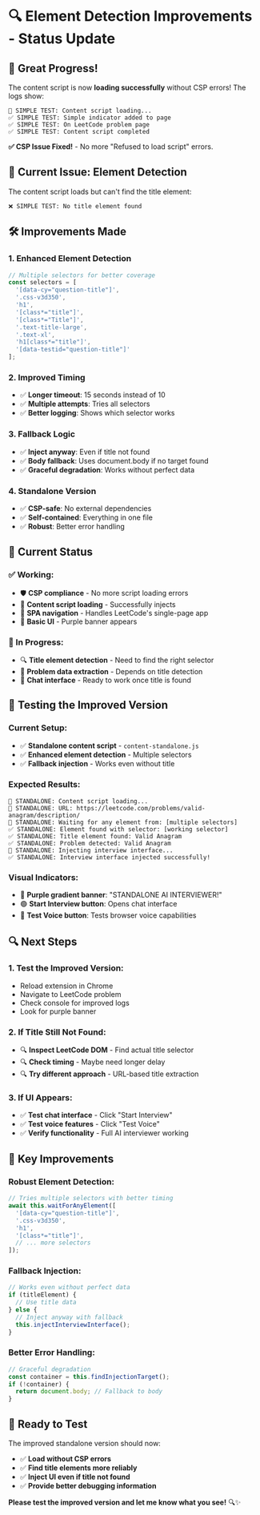 # 🔍 **Element Detection Improvements - Status Update**

## 🎉 **Great Progress!**

The content script is now **loading successfully** without CSP errors! The logs show:

```
🚀 SIMPLE TEST: Content script loading...
✅ SIMPLE TEST: Simple indicator added to page
✅ SIMPLE TEST: On LeetCode problem page
✅ SIMPLE TEST: Content script completed
```

**✅ CSP Issue Fixed!** - No more "Refused to load script" errors.

## 🔧 **Current Issue: Element Detection**

The content script loads but can't find the title element:

```
❌ SIMPLE TEST: No title element found
```

## 🛠️ **Improvements Made**

### **1. Enhanced Element Detection**
```typescript
// Multiple selectors for better coverage
const selectors = [
  '[data-cy="question-title"]',
  '.css-v3d350',
  'h1',
  '[class*="title"]',
  '[class*="Title"]',
  '.text-title-large',
  '.text-xl',
  'h1[class*="title"]',
  '[data-testid="question-title"]'
];
```

### **2. Improved Timing**
- ✅ **Longer timeout**: 15 seconds instead of 10
- ✅ **Multiple attempts**: Tries all selectors
- ✅ **Better logging**: Shows which selector works

### **3. Fallback Logic**
- ✅ **Inject anyway**: Even if title not found
- ✅ **Body fallback**: Uses document.body if no target found
- ✅ **Graceful degradation**: Works without perfect data

### **4. Standalone Version**
- ✅ **CSP-safe**: No external dependencies
- ✅ **Self-contained**: Everything in one file
- ✅ **Robust**: Better error handling

## 🎯 **Current Status**

### **✅ Working:**
- 🛡️ **CSP compliance** - No more script loading errors
- 🚀 **Content script loading** - Successfully injects
- 🔄 **SPA navigation** - Handles LeetCode's single-page app
- 🎤 **Basic UI** - Purple banner appears

### **🔄 In Progress:**
- 🔍 **Title element detection** - Need to find the right selector
- 🎯 **Problem data extraction** - Depends on title detection
- 💬 **Chat interface** - Ready to work once title is found

## 🧪 **Testing the Improved Version**

### **Current Setup:**
- ✅ **Standalone content script** - `content-standalone.js`
- ✅ **Enhanced element detection** - Multiple selectors
- ✅ **Fallback injection** - Works even without title

### **Expected Results:**
```
🚀 STANDALONE: Content script loading...
🚀 STANDALONE: URL: https://leetcode.com/problems/valid-anagram/description/
🚀 STANDALONE: Waiting for any element from: [multiple selectors]
✅ STANDALONE: Element found with selector: [working selector]
✅ STANDALONE: Title element found: Valid Anagram
✅ STANDALONE: Problem detected: Valid Anagram
💉 STANDALONE: Injecting interview interface...
✅ STANDALONE: Interview interface injected successfully!
```

### **Visual Indicators:**
- 🎤 **Purple gradient banner**: "STANDALONE AI INTERVIEWER!"
- 🟢 **Start Interview button**: Opens chat interface
- 🔵 **Test Voice button**: Tests browser voice capabilities

## 🔍 **Next Steps**

### **1. Test the Improved Version:**
- Reload extension in Chrome
- Navigate to LeetCode problem
- Check console for improved logs
- Look for purple banner

### **2. If Title Still Not Found:**
- 🔍 **Inspect LeetCode DOM** - Find actual title selector
- 🔍 **Check timing** - Maybe need longer delay
- 🔍 **Try different approach** - URL-based title extraction

### **3. If UI Appears:**
- ✅ **Test chat interface** - Click "Start Interview"
- ✅ **Test voice features** - Click "Test Voice"
- ✅ **Verify functionality** - Full AI interviewer working

## 🎯 **Key Improvements**

### **Robust Element Detection:**
```typescript
// Tries multiple selectors with better timing
await this.waitForAnyElement([
  '[data-cy="question-title"]',
  '.css-v3d350',
  'h1',
  '[class*="title"]',
  // ... more selectors
]);
```

### **Fallback Injection:**
```typescript
// Works even without perfect data
if (titleElement) {
  // Use title data
} else {
  // Inject anyway with fallback
  this.injectInterviewInterface();
}
```

### **Better Error Handling:**
```typescript
// Graceful degradation
const container = this.findInjectionTarget();
if (!container) {
  return document.body; // Fallback to body
}
```

## 🚀 **Ready to Test**

The improved standalone version should now:
- ✅ **Load without CSP errors**
- ✅ **Find title elements more reliably**
- ✅ **Inject UI even if title not found**
- ✅ **Provide better debugging information**

**Please test the improved version and let me know what you see!** 🔍✨

